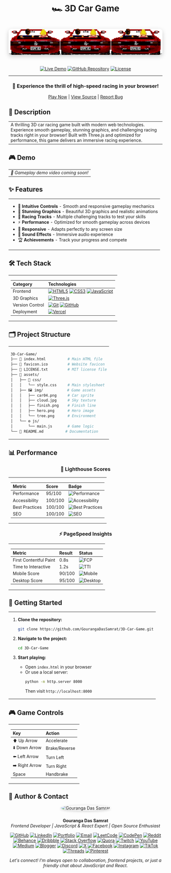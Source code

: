 # <div align="center">🏎️ 3D Car Game</div>

<div align="center">

<img src="assets/img/hero.png" alt="3D Car Game" width="600" style="border-radius:10px;margin:20px 0;box-shadow:0 5px 15px rgba(0,0,0,0.2)"/>

[![Live Demo](https://img.shields.io/badge/LIVE-DEMO-brightgreen?style=for-the-badge&logo=vercel)](https://3d-car-game-zeta.vercel.app/)
[![GitHub Repository](https://img.shields.io/badge/GitHub-Repository-blue?style=for-the-badge&logo=github)](https://github.com/GourangaDasSamrat/3D-Car-Game.git)
[![License](https://img.shields.io/badge/License-MIT-yellow.svg?style=for-the-badge&logo=opensourceinitiative)](LICENSE.txt)

---

### 🌟 Experience the thrill of high-speed racing in your browser!

[Play Now](https://3d-car-game-zeta.vercel.app/) | [View Source](https://github.com/GourangaDasSamrat/3D-Car-Game.git) | [Report Bug](https://github.com/GourangaDasSamrat/3D-Car-Game/issues)

</div>

## 📝 Description

<div align="center">
<table>
<tr>
<td>
A thrilling 3D car racing game built with modern web technologies. Experience smooth gameplay, stunning graphics, and challenging racing tracks right in your browser! Built with Three.js and optimized for performance, this game delivers an immersive racing experience.
</td>
</tr>
</table>
</div>

## 🎮 Demo

<div align="center">
<table>
<tr>
<td>
<!-- Demo video will be added separately on GitHub -->
<i>🎥 Gameplay demo video coming soon!</i>
</td>
</tr>
</table>
</div>

## ✨ Features

<div align="center">
<table>
<tr>
<td>

- 🎯 **Intuitive Controls** - Smooth and responsive gameplay mechanics
- 🌈 **Stunning Graphics** - Beautiful 3D graphics and realistic animations
- 🏁 **Racing Tracks** - Multiple challenging tracks to test your skills
- ⚡ **Performance** - Optimized for smooth gameplay across devices
- 📱 **Responsive** - Adapts perfectly to any screen size
- 🎵 **Sound Effects** - Immersive audio experience
- 🏆 **Achievements** - Track your progress and compete

</td>
</tr>
</table>
</div>

## 🛠️ Tech Stack

<div align="center">

<table>
<tr>
<td>

| Category        | Technologies                                                                                                                                                                                                                                                                                                                                                                                                                                      |
| :-------------- | :------------------------------------------------------------------------------------------------------------------------------------------------------------------------------------------------------------------------------------------------------------------------------------------------------------------------------------------------------------------------------------------------------------------------------------------------ |
| Frontend        | [![HTML5](https://img.shields.io/badge/HTML5-E34F26?style=for-the-badge&logo=html5&logoColor=white)](https://html.spec.whatwg.org/) [![CSS3](https://img.shields.io/badge/CSS3-1572B6?style=for-the-badge&logo=css3&logoColor=white)](https://www.w3.org/Style/CSS/) [![JavaScript](https://img.shields.io/badge/JavaScript-F7DF1E?style=for-the-badge&logo=javascript&logoColor=black)](https://developer.mozilla.org/en-US/docs/Web/JavaScript) |
| 3D Graphics     | [![Three.js](https://img.shields.io/badge/Three.js-000000?style=for-the-badge&logo=three.js&logoColor=white)](https://threejs.org/)                                                                                                                                                                                                                                                                                                               |
| Version Control | [![Git](https://img.shields.io/badge/Git-F05032?style=for-the-badge&logo=git&logoColor=white)](https://git-scm.com/) [![GitHub](https://img.shields.io/badge/GitHub-181717?style=for-the-badge&logo=github&logoColor=white)](https://github.com/)                                                                                                                                                                                                 |
| Deployment      | [![Vercel](https://img.shields.io/badge/Vercel-000000?style=for-the-badge&logo=vercel&logoColor=white)](https://vercel.com/)                                                                                                                                                                                                                                                                                                                      |

</td>
</tr>
</table>

</div>

## 🗂️ Project Structure

<div align="center">
<table>
<tr>
<td>

```bash
3D-Car-Game/
├── 📄 index.html          # Main HTML file
├── 🎨 favicon.ico         # Website favicon
├── 📜 LICENSE.txt         # MIT license file
├── 📁 assets/
│   ├── 🎯 css/
│   │   └── style.css     # Main stylesheet
│   ├── 🖼️ img/           # Game assets
│   │   ├── car04.png     # Car sprite
│   │   ├── cloud.jpg     # Sky texture
│   │   ├── finish.png    # Finish line
│   │   ├── hero.png      # Hero image
│   │   └── tree.png      # Environment
│   └── ⚙️ js/
│       └── main.js       # Game logic
└── 📖 README.md          # Documentation
```

</td>
</tr>
</table>
</div>

## 📊 Performance

<div align="center">

### 🚀 Lighthouse Scores

<table>
<tr>
<td>

| Metric         | Score   | Badge                                                                                          |
| :------------- | :------ | :--------------------------------------------------------------------------------------------- |
| Performance    | 95/100  | ![Performance](https://img.shields.io/badge/Performance-95-success?style=for-the-badge)        |
| Accessibility  | 100/100 | ![Accessibility](https://img.shields.io/badge/Accessibility-100-success?style=for-the-badge)   |
| Best Practices | 100/100 | ![Best Practices](https://img.shields.io/badge/Best_Practices-100-success?style=for-the-badge) |
| SEO            | 100/100 | ![SEO](https://img.shields.io/badge/SEO-100-success?style=for-the-badge)                       |

</td>
</tr>
</table>

### ⚡ PageSpeed Insights

<table>
<tr>
<td align="center">

| Metric                 | Result | Status                                                                        |
| :--------------------- | :----- | :---------------------------------------------------------------------------- |
| First Contentful Paint | 0.8s   | ![FCP](https://img.shields.io/badge/FCP-0.8s-success?style=flat-square)       |
| Time to Interactive    | 1.2s   | ![TTI](https://img.shields.io/badge/TTI-1.2s-success?style=flat-square)       |
| Mobile Score           | 90/100 | ![Mobile](https://img.shields.io/badge/Mobile-90-success?style=flat-square)   |
| Desktop Score          | 95/100 | ![Desktop](https://img.shields.io/badge/Desktop-95-success?style=flat-square) |

</td>
</tr>
</table>

</div>

## 🚀 Getting Started

<div align="center">
<table>
<tr>
<td>

1. **Clone the repository:**

   ```bash
   git clone https://github.com/GourangaDasSamrat/3D-Car-Game.git
   ```

2. **Navigate to the project:**

   ```bash
   cd 3D-Car-Game
   ```

3. **Start playing:**
   - Open `index.html` in your browser
   - Or use a local server:
     ```bash
     python -m http.server 8000
     ```
     Then visit `http://localhost:8000`

</td>
</tr>
</table>
</div>

## 🎮 Game Controls

<div align="center">
<table>
<tr>
<td>

| Key            | Action        |
| :------------- | :------------ |
| ⬆️ Up Arrow    | Accelerate    |
| ⬇️ Down Arrow  | Brake/Reverse |
| ⬅️ Left Arrow  | Turn Left     |
| ➡️ Right Arrow | Turn Right    |
| Space          | Handbrake     |

</td>
</tr>
</table>
</div>

## 👤 Author & Contact

<p align="center">
  <img src="https://i.postimg.cc/Bnwyx7kh/485760954-644674311798231-1067913994704069438-n.jpg" alt="Gouranga Das Samrat" width="110" style="border-radius:50%;margin-bottom:10px;box-shadow:0 2px 8px #ccc;"/>
</p>

<p align="center">
  <b>Gouranga Das Samrat</b><br>
  <i>Frontend Developer | JavaScript & React Expert | Open Source Enthusiast</i>
</p>

<p align="center">
  <a href="https://github.com/GourangaDasSamrat" title="GitHub"><img src="https://img.shields.io/badge/GitHub-181717?style=for-the-badge&logo=github&logoColor=white" alt="GitHub"></a>
  <a href="https://linkedin.com/in/gouranga-das-samrat" title="LinkedIn"><img src="https://img.shields.io/badge/LinkedIn-0077B5?style=for-the-badge&logo=linkedin&logoColor=white" alt="LinkedIn"></a>
  <a href="https://gouranga-das.netlify.app/" title="Portfolio"><img src="https://img.shields.io/badge/Portfolio-FF5722?style=for-the-badge&logo=chrome&logoColor=white" alt="Portfolio"></a>
  <a href="mailto:gouranga.das.khulna@gmail.com" title="Email"><img src="https://img.shields.io/badge/Email-D14836?style=for-the-badge&logo=gmail&logoColor=white" alt="Email"></a>
  <a href="https://leetcode.com/u/gourangadassamrat/" title="LeetCode"><img src="https://img.shields.io/badge/LeetCode-FFA116?style=for-the-badge&logo=leetcode&logoColor=white" alt="LeetCode"></a>
  <a href="https://codepen.io/gouranga-das-samrat" title="CodePen"><img src="https://img.shields.io/badge/CodePen-000000?style=for-the-badge&logo=codepen&logoColor=white" alt="CodePen"></a>
  <a href="https://www.reddit.com/user/Capable-Plantain8709/" title="Reddit"><img src="https://img.shields.io/badge/Reddit-FF4500?style=for-the-badge&logo=reddit&logoColor=white" alt="Reddit"></a>
  <a href="https://www.behance.net/gourangsamrat" title="Behance"><img src="https://img.shields.io/badge/Behance-1769FF?style=for-the-badge&logo=behance&logoColor=white" alt="Behance"></a>
  <a href="https://dribbble.com/gourangadassamrat" title="Dribbble"><img src="https://img.shields.io/badge/Dribbble-EA4C89?style=for-the-badge&logo=dribbble&logoColor=white" alt="Dribbble"></a>
  <a href="https://stackoverflow.com/users/27733996/gouranga-das-samrat?tab=profile" title="Stack Overflow"><img src="https://img.shields.io/badge/Stack%20Overflow-F58025?style=for-the-badge&logo=stackoverflow&logoColor=white" alt="Stack Overflow"></a>
  <a href="https://www.quora.com/profile/Gouranga-Das-Samrat" title="Quora"><img src="https://img.shields.io/badge/Quora-B92B27?style=for-the-badge&logo=quora&logoColor=white" alt="Quora"></a>
  <a href="https://www.twitch.tv/gourangadassamrat" title="Twitch"><img src="https://img.shields.io/badge/Twitch-9146FF?style=for-the-badge&logo=twitch&logoColor=white" alt="Twitch"></a>
  <a href="https://www.youtube.com/@GourangaDasSamrat" title="YouTube"><img src="https://img.shields.io/badge/YouTube-FF0000?style=for-the-badge&logo=youtube&logoColor=white" alt="YouTube"></a>
  <a href="https://medium.com/@gouranga.das.khulna" title="Medium"><img src="https://img.shields.io/badge/Medium-12100E?style=for-the-badge&logo=medium&logoColor=white" alt="Medium"></a>
  <a href="https://gourangadassamrat.blogspot.com/" title="Blogger"><img src="https://img.shields.io/badge/Blogger-FF5722?style=for-the-badge&logo=blogger&logoColor=white" alt="Blogger"></a>
  <a href="https://discord.gg/jnZStfKW7v" title="Discord"><img src="https://img.shields.io/badge/Discord-5865F2?style=for-the-badge&logo=discord&logoColor=white" alt="Discord"></a>
  <a href="https://x.com/gouranga_khulna" title="X"><img src="https://img.shields.io/badge/X-000000?style=for-the-badge&logo=x&logoColor=white" alt="X"></a>
  <a href="https://www.facebook.com/gourangadassamrat" title="Facebook"><img src="https://img.shields.io/badge/Facebook-1877F2?style=for-the-badge&logo=facebook&logoColor=white" alt="Facebook"></a>
  <a href="https://instagram.com/gouranga.das.khulna" title="Instagram"><img src="https://img.shields.io/badge/Instagram-E4405F?style=for-the-badge&logo=instagram&logoColor=white" alt="Instagram"></a>
  <a href="https://www.tiktok.com/@gourangadassamrat" title="TikTok"><img src="https://img.shields.io/badge/TikTok-000000?style=for-the-badge&logo=tiktok&logoColor=white" alt="TikTok"></a>
  <a href="https://www.threads.net/@gouranga.das.khulna" title="Threads"><img src="https://img.shields.io/badge/Threads-000000?style=for-the-badge&logo=threads&logoColor=white" alt="Threads"></a>
  <a href="https://pinterest.com/gourangadaskhulna" title="Pinterest"><img src="https://img.shields.io/badge/Pinterest-E60023?style=for-the-badge&logo=pinterest&logoColor=white" alt="Pinterest"></a>
</p>

<p align="center">
  <i>Let's connect! I'm always open to collaboration, frontend projects, or just a friendly chat about JavaScript and React.</i>
</p>
